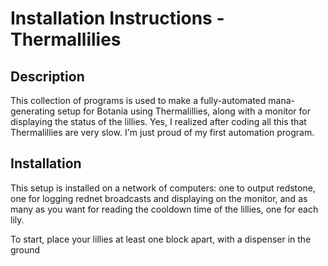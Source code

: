 # Installation Instructions - Thermallilies

## Description
This collection of programs is used to make a fully-automated mana-generating setup for Botania using Thermalillies, along with a monitor for displaying the status of the lillies. Yes, I realized after coding all this that Thermalillies are very slow. I'm just proud of my first automation program.

## Installation
This setup is installed on a network of computers: one to output redstone, one for logging rednet broadcasts and displaying on the monitor, and as many as you want for reading the cooldown time of the lillies, one for each lily.

To start, place your lillies at least one block apart, with a dispenser in the ground 